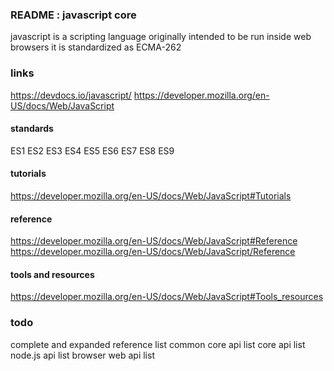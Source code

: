 ### README : javascript core
javascript is a scripting language originally intended to be run inside web browsers
it is standardized as ECMA-262

### links
https://devdocs.io/javascript/
https://developer.mozilla.org/en-US/docs/Web/JavaScript

#### standards
ES1
ES2
ES3
ES4
ES5
ES6
ES7
ES8
ES9

#### tutorials
https://developer.mozilla.org/en-US/docs/Web/JavaScript#Tutorials

#### reference
https://developer.mozilla.org/en-US/docs/Web/JavaScript#Reference
https://developer.mozilla.org/en-US/docs/Web/JavaScript/Reference

#### tools and resources
https://developer.mozilla.org/en-US/docs/Web/JavaScript#Tools_resources

### todo
complete and expanded reference list
common core api list
core api list
node.js api list
browser web api list

